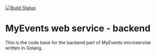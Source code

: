 [![Build Status](https://travis-ci.org/michaljirman/myevents-backend.svg?branch=master)](https://travis-ci.org/michaljirman/myevents-backend)

# MyEvents web service - backend

This is the code base for the backend part of MyEvents microservise written in Golang.